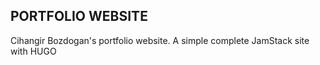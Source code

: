 
## PORTFOLIO WEBSITE
 

Cihangir Bozdogan's portfolio website. A simple complete JamStack site with HUGO

